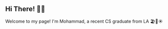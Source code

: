 <h2>Hi There! 👋😁</h2>


Welcome to my page!
I'm Mohammad, a recent CS graduate from LA 🏖️🌴☀️



<!---
moesheyab/moesheyab is a ✨ special ✨ repository because its `README.md` (this file) appears on your GitHub profile.
You can click the Preview link to take a look at your changes.
--->
